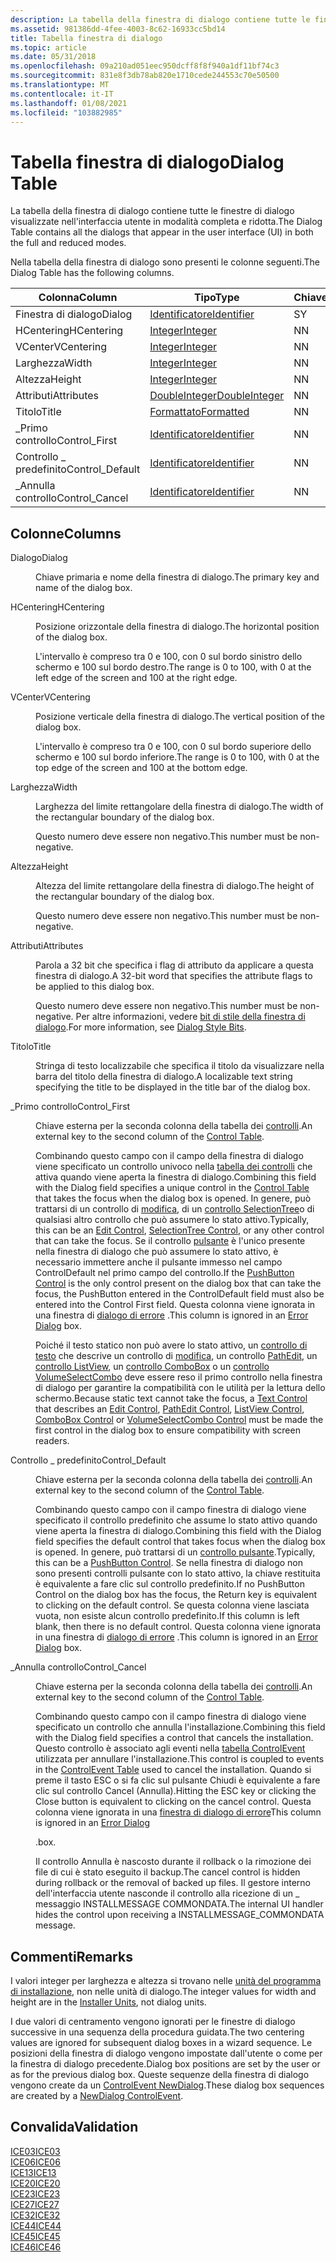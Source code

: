 ```yaml
---
description: La tabella della finestra di dialogo contiene tutte le finestre di dialogo visualizzate nell'interfaccia utente in modalità completa e ridotta.
ms.assetid: 981386dd-4fee-4003-8c62-16933cc5bd14
title: Tabella finestra di dialogo
ms.topic: article
ms.date: 05/31/2018
ms.openlocfilehash: 09a210ad051eec950dcff8f8f940a1df11bf74c3
ms.sourcegitcommit: 831e8f3db78ab820e1710cede244553c70e50500
ms.translationtype: MT
ms.contentlocale: it-IT
ms.lasthandoff: 01/08/2021
ms.locfileid: "103882985"
---
```

# <a name="dialog-table"></a><span data-ttu-id="22b60-103">Tabella finestra di dialogo</span><span class="sxs-lookup"><span data-stu-id="22b60-103">Dialog Table</span></span>

<span data-ttu-id="22b60-104">La tabella della finestra di dialogo contiene tutte le finestre di dialogo visualizzate nell'interfaccia utente in modalità completa e ridotta.</span><span class="sxs-lookup"><span data-stu-id="22b60-104">The Dialog Table contains all the dialogs that appear in the user interface (UI) in both the full and reduced modes.</span></span>

<span data-ttu-id="22b60-105">Nella tabella della finestra di dialogo sono presenti le colonne seguenti.</span><span class="sxs-lookup"><span data-stu-id="22b60-105">The Dialog Table has the following columns.</span></span>



| <span data-ttu-id="22b60-106">Colonna</span><span class="sxs-lookup"><span data-stu-id="22b60-106">Column</span></span>           | <span data-ttu-id="22b60-107">Tipo</span><span class="sxs-lookup"><span data-stu-id="22b60-107">Type</span></span>                               | <span data-ttu-id="22b60-108">Chiave</span><span class="sxs-lookup"><span data-stu-id="22b60-108">Key</span></span> | <span data-ttu-id="22b60-109">Nullable</span><span class="sxs-lookup"><span data-stu-id="22b60-109">Nullable</span></span> |
|------------------|------------------------------------|-----|----------|
| <span data-ttu-id="22b60-110">Finestra di dialogo</span><span class="sxs-lookup"><span data-stu-id="22b60-110">Dialog</span></span>           | [<span data-ttu-id="22b60-111">Identificatore</span><span class="sxs-lookup"><span data-stu-id="22b60-111">Identifier</span></span>](identifier.md)       | <span data-ttu-id="22b60-112">S</span><span class="sxs-lookup"><span data-stu-id="22b60-112">Y</span></span>   | <span data-ttu-id="22b60-113">N</span><span class="sxs-lookup"><span data-stu-id="22b60-113">N</span></span>        |
| <span data-ttu-id="22b60-114">HCentering</span><span class="sxs-lookup"><span data-stu-id="22b60-114">HCentering</span></span>       | [<span data-ttu-id="22b60-115">Integer</span><span class="sxs-lookup"><span data-stu-id="22b60-115">Integer</span></span>](integer.md)             | <span data-ttu-id="22b60-116">N</span><span class="sxs-lookup"><span data-stu-id="22b60-116">N</span></span>   | <span data-ttu-id="22b60-117">N</span><span class="sxs-lookup"><span data-stu-id="22b60-117">N</span></span>        |
| <span data-ttu-id="22b60-118">VCenter</span><span class="sxs-lookup"><span data-stu-id="22b60-118">VCentering</span></span>       | [<span data-ttu-id="22b60-119">Integer</span><span class="sxs-lookup"><span data-stu-id="22b60-119">Integer</span></span>](integer.md)             | <span data-ttu-id="22b60-120">N</span><span class="sxs-lookup"><span data-stu-id="22b60-120">N</span></span>   | <span data-ttu-id="22b60-121">N</span><span class="sxs-lookup"><span data-stu-id="22b60-121">N</span></span>        |
| <span data-ttu-id="22b60-122">Larghezza</span><span class="sxs-lookup"><span data-stu-id="22b60-122">Width</span></span>            | [<span data-ttu-id="22b60-123">Integer</span><span class="sxs-lookup"><span data-stu-id="22b60-123">Integer</span></span>](integer.md)             | <span data-ttu-id="22b60-124">N</span><span class="sxs-lookup"><span data-stu-id="22b60-124">N</span></span>   | <span data-ttu-id="22b60-125">N</span><span class="sxs-lookup"><span data-stu-id="22b60-125">N</span></span>        |
| <span data-ttu-id="22b60-126">Altezza</span><span class="sxs-lookup"><span data-stu-id="22b60-126">Height</span></span>           | [<span data-ttu-id="22b60-127">Integer</span><span class="sxs-lookup"><span data-stu-id="22b60-127">Integer</span></span>](integer.md)             | <span data-ttu-id="22b60-128">N</span><span class="sxs-lookup"><span data-stu-id="22b60-128">N</span></span>   | <span data-ttu-id="22b60-129">N</span><span class="sxs-lookup"><span data-stu-id="22b60-129">N</span></span>        |
| <span data-ttu-id="22b60-130">Attributi</span><span class="sxs-lookup"><span data-stu-id="22b60-130">Attributes</span></span>       | [<span data-ttu-id="22b60-131">DoubleInteger</span><span class="sxs-lookup"><span data-stu-id="22b60-131">DoubleInteger</span></span>](doubleinteger.md) | <span data-ttu-id="22b60-132">N</span><span class="sxs-lookup"><span data-stu-id="22b60-132">N</span></span>   | <span data-ttu-id="22b60-133">S</span><span class="sxs-lookup"><span data-stu-id="22b60-133">Y</span></span>        |
| <span data-ttu-id="22b60-134">Titolo</span><span class="sxs-lookup"><span data-stu-id="22b60-134">Title</span></span>            | [<span data-ttu-id="22b60-135">Formattato</span><span class="sxs-lookup"><span data-stu-id="22b60-135">Formatted</span></span>](formatted.md)         | <span data-ttu-id="22b60-136">N</span><span class="sxs-lookup"><span data-stu-id="22b60-136">N</span></span>   | <span data-ttu-id="22b60-137">S</span><span class="sxs-lookup"><span data-stu-id="22b60-137">Y</span></span>        |
| <span data-ttu-id="22b60-138">\_Primo controllo</span><span class="sxs-lookup"><span data-stu-id="22b60-138">Control\_First</span></span>   | [<span data-ttu-id="22b60-139">Identificatore</span><span class="sxs-lookup"><span data-stu-id="22b60-139">Identifier</span></span>](identifier.md)       | <span data-ttu-id="22b60-140">N</span><span class="sxs-lookup"><span data-stu-id="22b60-140">N</span></span>   | <span data-ttu-id="22b60-141">N</span><span class="sxs-lookup"><span data-stu-id="22b60-141">N</span></span>        |
| <span data-ttu-id="22b60-142">Controllo \_ predefinito</span><span class="sxs-lookup"><span data-stu-id="22b60-142">Control\_Default</span></span> | [<span data-ttu-id="22b60-143">Identificatore</span><span class="sxs-lookup"><span data-stu-id="22b60-143">Identifier</span></span>](identifier.md)       | <span data-ttu-id="22b60-144">N</span><span class="sxs-lookup"><span data-stu-id="22b60-144">N</span></span>   | <span data-ttu-id="22b60-145">S</span><span class="sxs-lookup"><span data-stu-id="22b60-145">Y</span></span>        |
| <span data-ttu-id="22b60-146">\_Annulla controllo</span><span class="sxs-lookup"><span data-stu-id="22b60-146">Control\_Cancel</span></span>  | [<span data-ttu-id="22b60-147">Identificatore</span><span class="sxs-lookup"><span data-stu-id="22b60-147">Identifier</span></span>](identifier.md)       | <span data-ttu-id="22b60-148">N</span><span class="sxs-lookup"><span data-stu-id="22b60-148">N</span></span>   | <span data-ttu-id="22b60-149">S</span><span class="sxs-lookup"><span data-stu-id="22b60-149">Y</span></span>        |



 

## <a name="columns"></a><span data-ttu-id="22b60-150">Colonne</span><span class="sxs-lookup"><span data-stu-id="22b60-150">Columns</span></span>

<dl> <dt>

<span data-ttu-id="22b60-151"><span id="Dialog"></span><span id="dialog"></span><span id="DIALOG"></span>Dialogo</span><span class="sxs-lookup"><span data-stu-id="22b60-151"><span id="Dialog"></span><span id="dialog"></span><span id="DIALOG"></span>Dialog</span></span>
</dt> <dd>

<span data-ttu-id="22b60-152">Chiave primaria e nome della finestra di dialogo.</span><span class="sxs-lookup"><span data-stu-id="22b60-152">The primary key and name of the dialog box.</span></span>

</dd> <dt>

<span data-ttu-id="22b60-153"><span id="HCentering"></span><span id="hcentering"></span><span id="HCENTERING"></span>HCentering</span><span class="sxs-lookup"><span data-stu-id="22b60-153"><span id="HCentering"></span><span id="hcentering"></span><span id="HCENTERING"></span>HCentering</span></span>
</dt> <dd>

<span data-ttu-id="22b60-154">Posizione orizzontale della finestra di dialogo.</span><span class="sxs-lookup"><span data-stu-id="22b60-154">The horizontal position of the dialog box.</span></span>

<span data-ttu-id="22b60-155">L'intervallo è compreso tra 0 e 100, con 0 sul bordo sinistro dello schermo e 100 sul bordo destro.</span><span class="sxs-lookup"><span data-stu-id="22b60-155">The range is 0 to 100, with 0 at the left edge of the screen and 100 at the right edge.</span></span>

</dd> <dt>

<span data-ttu-id="22b60-156"><span id="VCentering"></span><span id="vcentering"></span><span id="VCENTERING"></span>VCenter</span><span class="sxs-lookup"><span data-stu-id="22b60-156"><span id="VCentering"></span><span id="vcentering"></span><span id="VCENTERING"></span>VCentering</span></span>
</dt> <dd>

<span data-ttu-id="22b60-157">Posizione verticale della finestra di dialogo.</span><span class="sxs-lookup"><span data-stu-id="22b60-157">The vertical position of the dialog box.</span></span>

<span data-ttu-id="22b60-158">L'intervallo è compreso tra 0 e 100, con 0 sul bordo superiore dello schermo e 100 sul bordo inferiore.</span><span class="sxs-lookup"><span data-stu-id="22b60-158">The range is 0 to 100, with 0 at the top edge of the screen and 100 at the bottom edge.</span></span>

</dd> <dt>

<span data-ttu-id="22b60-159"><span id="Width"></span><span id="width"></span><span id="WIDTH"></span>Larghezza</span><span class="sxs-lookup"><span data-stu-id="22b60-159"><span id="Width"></span><span id="width"></span><span id="WIDTH"></span>Width</span></span>
</dt> <dd>

<span data-ttu-id="22b60-160">Larghezza del limite rettangolare della finestra di dialogo.</span><span class="sxs-lookup"><span data-stu-id="22b60-160">The width of the rectangular boundary of the dialog box.</span></span>

<span data-ttu-id="22b60-161">Questo numero deve essere non negativo.</span><span class="sxs-lookup"><span data-stu-id="22b60-161">This number must be non-negative.</span></span>

</dd> <dt>

<span data-ttu-id="22b60-162"><span id="Height"></span><span id="height"></span><span id="HEIGHT"></span>Altezza</span><span class="sxs-lookup"><span data-stu-id="22b60-162"><span id="Height"></span><span id="height"></span><span id="HEIGHT"></span>Height</span></span>
</dt> <dd>

<span data-ttu-id="22b60-163">Altezza del limite rettangolare della finestra di dialogo.</span><span class="sxs-lookup"><span data-stu-id="22b60-163">The height of the rectangular boundary of the dialog box.</span></span>

<span data-ttu-id="22b60-164">Questo numero deve essere non negativo.</span><span class="sxs-lookup"><span data-stu-id="22b60-164">This number must be non-negative.</span></span>

</dd> <dt>

<span data-ttu-id="22b60-165"><span id="Attributes"></span><span id="attributes"></span><span id="ATTRIBUTES"></span>Attributi</span><span class="sxs-lookup"><span data-stu-id="22b60-165"><span id="Attributes"></span><span id="attributes"></span><span id="ATTRIBUTES"></span>Attributes</span></span>
</dt> <dd>

<span data-ttu-id="22b60-166">Parola a 32 bit che specifica i flag di attributo da applicare a questa finestra di dialogo.</span><span class="sxs-lookup"><span data-stu-id="22b60-166">A 32-bit word that specifies the attribute flags to be applied to this dialog box.</span></span>

<span data-ttu-id="22b60-167">Questo numero deve essere non negativo.</span><span class="sxs-lookup"><span data-stu-id="22b60-167">This number must be non-negative.</span></span> <span data-ttu-id="22b60-168">Per altre informazioni, vedere [bit di stile della finestra di dialogo](dialog-style-bits.md).</span><span class="sxs-lookup"><span data-stu-id="22b60-168">For more information, see [Dialog Style Bits](dialog-style-bits.md).</span></span>

</dd> <dt>

<span data-ttu-id="22b60-169"><span id="Title"></span><span id="title"></span><span id="TITLE"></span>Titolo</span><span class="sxs-lookup"><span data-stu-id="22b60-169"><span id="Title"></span><span id="title"></span><span id="TITLE"></span>Title</span></span>
</dt> <dd>

<span data-ttu-id="22b60-170">Stringa di testo localizzabile che specifica il titolo da visualizzare nella barra del titolo della finestra di dialogo.</span><span class="sxs-lookup"><span data-stu-id="22b60-170">A localizable text string specifying the title to be displayed in the title bar of the dialog box.</span></span>

</dd> <dt>

<span data-ttu-id="22b60-171"><span id="Control_First"></span><span id="control_first"></span><span id="CONTROL_FIRST"></span>\_Primo controllo</span><span class="sxs-lookup"><span data-stu-id="22b60-171"><span id="Control_First"></span><span id="control_first"></span><span id="CONTROL_FIRST"></span>Control\_First</span></span>
</dt> <dd>

<span data-ttu-id="22b60-172">Chiave esterna per la seconda colonna della tabella dei [controlli](control-table.md).</span><span class="sxs-lookup"><span data-stu-id="22b60-172">An external key to the second column of the [Control Table](control-table.md).</span></span>

<span data-ttu-id="22b60-173">Combinando questo campo con il campo della finestra di dialogo viene specificato un controllo univoco nella [tabella dei controlli](control-table.md) che attiva quando viene aperta la finestra di dialogo.</span><span class="sxs-lookup"><span data-stu-id="22b60-173">Combining this field with the Dialog field specifies a unique control in the [Control Table](control-table.md) that takes the focus when the dialog box is opened.</span></span> <span data-ttu-id="22b60-174">In genere, può trattarsi di un controllo di [modifica](edit-control.md), di un [controllo SelectionTree](selectiontree-control.md)o di qualsiasi altro controllo che può assumere lo stato attivo.</span><span class="sxs-lookup"><span data-stu-id="22b60-174">Typically, this can be an [Edit Control](edit-control.md), [SelectionTree Control](selectiontree-control.md), or any other control that can take the focus.</span></span> <span data-ttu-id="22b60-175">Se il controllo [pulsante](pushbutton-control.md) è l'unico presente nella finestra di dialogo che può assumere lo stato attivo, è necessario immettere anche il pulsante immesso nel campo ControlDefault nel primo campo del controllo.</span><span class="sxs-lookup"><span data-stu-id="22b60-175">If the [PushButton Control](pushbutton-control.md) is the only control present on the dialog box that can take the focus, the PushButton entered in the ControlDefault field must also be entered into the Control First field.</span></span> <span data-ttu-id="22b60-176">Questa colonna viene ignorata in una finestra di [dialogo di errore](error-dialog.md) .</span><span class="sxs-lookup"><span data-stu-id="22b60-176">This column is ignored in an [Error Dialog](error-dialog.md) box.</span></span>

<span data-ttu-id="22b60-177">Poiché il testo statico non può avere lo stato attivo, un [controllo di testo](text-control.md) che descrive un controllo di [modifica](edit-control.md), un controllo [PathEdit](pathedit-control.md), un [controllo ListView](listview-control.md), un [controllo ComboBox](combobox-control.md) o un [controllo VolumeSelectCombo](volumeselectcombo-control.md) deve essere reso il primo controllo nella finestra di dialogo per garantire la compatibilità con le utilità per la lettura dello schermo.</span><span class="sxs-lookup"><span data-stu-id="22b60-177">Because static text cannot take the focus, a [Text Control](text-control.md) that describes an [Edit Control](edit-control.md), [PathEdit Control](pathedit-control.md), [ListView Control](listview-control.md), [ComboBox Control](combobox-control.md) or [VolumeSelectCombo Control](volumeselectcombo-control.md) must be made the first control in the dialog box to ensure compatibility with screen readers.</span></span>

</dd> <dt>

<span data-ttu-id="22b60-178"><span id="Control_Default"></span><span id="control_default"></span><span id="CONTROL_DEFAULT"></span>Controllo \_ predefinito</span><span class="sxs-lookup"><span data-stu-id="22b60-178"><span id="Control_Default"></span><span id="control_default"></span><span id="CONTROL_DEFAULT"></span>Control\_Default</span></span>
</dt> <dd>

<span data-ttu-id="22b60-179">Chiave esterna per la seconda colonna della tabella dei [controlli](control-table.md).</span><span class="sxs-lookup"><span data-stu-id="22b60-179">An external key to the second column of the [Control Table](control-table.md).</span></span>

<span data-ttu-id="22b60-180">Combinando questo campo con il campo finestra di dialogo viene specificato il controllo predefinito che assume lo stato attivo quando viene aperta la finestra di dialogo.</span><span class="sxs-lookup"><span data-stu-id="22b60-180">Combining this field with the Dialog field specifies the default control that takes focus when the dialog box is opened.</span></span> <span data-ttu-id="22b60-181">In genere, può trattarsi di un [controllo pulsante](pushbutton-control.md).</span><span class="sxs-lookup"><span data-stu-id="22b60-181">Typically, this can be a [PushButton Control](pushbutton-control.md).</span></span> <span data-ttu-id="22b60-182">Se nella finestra di dialogo non sono presenti controlli pulsante con lo stato attivo, la chiave restituita è equivalente a fare clic sul controllo predefinito.</span><span class="sxs-lookup"><span data-stu-id="22b60-182">If no PushButton Control on the dialog box has the focus, the Return key is equivalent to clicking on the default control.</span></span> <span data-ttu-id="22b60-183">Se questa colonna viene lasciata vuota, non esiste alcun controllo predefinito.</span><span class="sxs-lookup"><span data-stu-id="22b60-183">If this column is left blank, then there is no default control.</span></span> <span data-ttu-id="22b60-184">Questa colonna viene ignorata in una finestra di [dialogo di errore](error-dialog.md) .</span><span class="sxs-lookup"><span data-stu-id="22b60-184">This column is ignored in an [Error Dialog](error-dialog.md) box.</span></span>

</dd> <dt>

<span data-ttu-id="22b60-185"><span id="Control_Cancel"></span><span id="control_cancel"></span><span id="CONTROL_CANCEL"></span>\_Annulla controllo</span><span class="sxs-lookup"><span data-stu-id="22b60-185"><span id="Control_Cancel"></span><span id="control_cancel"></span><span id="CONTROL_CANCEL"></span>Control\_Cancel</span></span>
</dt> <dd>

<span data-ttu-id="22b60-186">Chiave esterna per la seconda colonna della tabella dei [controlli](control-table.md).</span><span class="sxs-lookup"><span data-stu-id="22b60-186">An external key to the second column of the [Control Table](control-table.md).</span></span>

<span data-ttu-id="22b60-187">Combinando questo campo con il campo finestra di dialogo viene specificato un controllo che annulla l'installazione.</span><span class="sxs-lookup"><span data-stu-id="22b60-187">Combining this field with the Dialog field specifies a control that cancels the installation.</span></span> <span data-ttu-id="22b60-188">Questo controllo è associato agli eventi nella [tabella ControlEvent](controlevent-table.md) utilizzata per annullare l'installazione.</span><span class="sxs-lookup"><span data-stu-id="22b60-188">This control is coupled to events in the [ControlEvent Table](controlevent-table.md) used to cancel the installation.</span></span> <span data-ttu-id="22b60-189">Quando si preme il tasto ESC o si fa clic sul pulsante Chiudi è equivalente a fare clic sul controllo Cancel (Annulla).</span><span class="sxs-lookup"><span data-stu-id="22b60-189">Hitting the ESC key or clicking the Close button is equivalent to clicking on the cancel control.</span></span> <span data-ttu-id="22b60-190">Questa colonna viene ignorata in una [finestra di dialogo di errore](error-dialog.md)</span><span class="sxs-lookup"><span data-stu-id="22b60-190">This column is ignored in an [Error Dialog](error-dialog.md)</span></span>

<span data-ttu-id="22b60-191">.</span><span class="sxs-lookup"><span data-stu-id="22b60-191">box.</span></span>

<span data-ttu-id="22b60-192">Il controllo Annulla è nascosto durante il rollback o la rimozione dei file di cui è stato eseguito il backup.</span><span class="sxs-lookup"><span data-stu-id="22b60-192">The cancel control is hidden during rollback or the removal of backed up files.</span></span> <span data-ttu-id="22b60-193">Il gestore interno dell'interfaccia utente nasconde il controllo alla ricezione di un \_ messaggio INSTALLMESSAGE COMMONDATA.</span><span class="sxs-lookup"><span data-stu-id="22b60-193">The internal UI handler hides the control upon receiving a INSTALLMESSAGE\_COMMONDATA message.</span></span>

</dd> </dl>

## <a name="remarks"></a><span data-ttu-id="22b60-194">Commenti</span><span class="sxs-lookup"><span data-stu-id="22b60-194">Remarks</span></span>

<span data-ttu-id="22b60-195">I valori integer per larghezza e altezza si trovano nelle [unità del programma di installazione](installer-units.md), non nelle unità di dialogo.</span><span class="sxs-lookup"><span data-stu-id="22b60-195">The integer values for width and height are in the [Installer Units](installer-units.md), not dialog units.</span></span>

<span data-ttu-id="22b60-196">I due valori di centramento vengono ignorati per le finestre di dialogo successive in una sequenza della procedura guidata.</span><span class="sxs-lookup"><span data-stu-id="22b60-196">The two centering values are ignored for subsequent dialog boxes in a wizard sequence.</span></span> <span data-ttu-id="22b60-197">Le posizioni della finestra di dialogo vengono impostate dall'utente o come per la finestra di dialogo precedente.</span><span class="sxs-lookup"><span data-stu-id="22b60-197">Dialog box positions are set by the user or as for the previous dialog box.</span></span> <span data-ttu-id="22b60-198">Queste sequenze della finestra di dialogo vengono create da un [ControlEvent NewDialog](newdialog-controlevent.md).</span><span class="sxs-lookup"><span data-stu-id="22b60-198">These dialog box sequences are created by a [NewDialog ControlEvent](newdialog-controlevent.md).</span></span>

## <a name="validation"></a><span data-ttu-id="22b60-199">Convalida</span><span class="sxs-lookup"><span data-stu-id="22b60-199">Validation</span></span>

<dl>

[<span data-ttu-id="22b60-200">ICE03</span><span class="sxs-lookup"><span data-stu-id="22b60-200">ICE03</span></span>](ice03.md)  
[<span data-ttu-id="22b60-201">ICE06</span><span class="sxs-lookup"><span data-stu-id="22b60-201">ICE06</span></span>](ice06.md)  
[<span data-ttu-id="22b60-202">ICE13</span><span class="sxs-lookup"><span data-stu-id="22b60-202">ICE13</span></span>](ice13.md)  
[<span data-ttu-id="22b60-203">ICE20</span><span class="sxs-lookup"><span data-stu-id="22b60-203">ICE20</span></span>](ice20.md)  
[<span data-ttu-id="22b60-204">ICE23</span><span class="sxs-lookup"><span data-stu-id="22b60-204">ICE23</span></span>](ice23.md)  
[<span data-ttu-id="22b60-205">ICE27</span><span class="sxs-lookup"><span data-stu-id="22b60-205">ICE27</span></span>](ice27.md)  
[<span data-ttu-id="22b60-206">ICE32</span><span class="sxs-lookup"><span data-stu-id="22b60-206">ICE32</span></span>](ice32.md)  
[<span data-ttu-id="22b60-207">ICE44</span><span class="sxs-lookup"><span data-stu-id="22b60-207">ICE44</span></span>](ice44.md)  
[<span data-ttu-id="22b60-208">ICE45</span><span class="sxs-lookup"><span data-stu-id="22b60-208">ICE45</span></span>](ice45.md)  
[<span data-ttu-id="22b60-209">ICE46</span><span class="sxs-lookup"><span data-stu-id="22b60-209">ICE46</span></span>](ice46.md)  
</dl>

 

 



